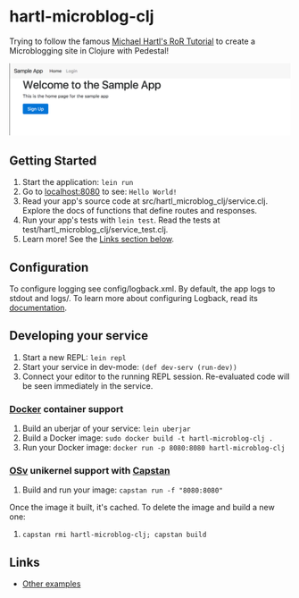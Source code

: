# hartl-microblog-clj

Trying to follow the famous [Michael Hartl's RoR Tutorial](https://www.railstutorial.org/book) to create a Microblogging site in Clojure with Pedestal!

![Alt text](/screenshots/home-page.png?raw=true "Home Page")

## Getting Started

1. Start the application: `lein run`
2. Go to [localhost:8080](http://localhost:8080/) to see: `Hello World!`
3. Read your app's source code at src/hartl_microblog_clj/service.clj. Explore the docs of functions
   that define routes and responses.
4. Run your app's tests with `lein test`. Read the tests at test/hartl_microblog_clj/service_test.clj.
5. Learn more! See the [Links section below](#links).


## Configuration

To configure logging see config/logback.xml. By default, the app logs to stdout and logs/.
To learn more about configuring Logback, read its [documentation](http://logback.qos.ch/documentation.html).


## Developing your service

1. Start a new REPL: `lein repl`
2. Start your service in dev-mode: `(def dev-serv (run-dev))`
3. Connect your editor to the running REPL session.
   Re-evaluated code will be seen immediately in the service.

### [Docker](https://www.docker.com/) container support

1. Build an uberjar of your service: `lein uberjar`
2. Build a Docker image: `sudo docker build -t hartl-microblog-clj .`
3. Run your Docker image: `docker run -p 8080:8080 hartl-microblog-clj`

### [OSv](http://osv.io/) unikernel support with [Capstan](http://osv.io/capstan/)

1. Build and run your image: `capstan run -f "8080:8080"`

Once the image it built, it's cached.  To delete the image and build a new one:

1. `capstan rmi hartl-microblog-clj; capstan build`


## Links
* [Other examples](https://github.com/pedestal/samples)

